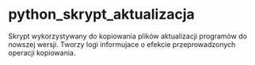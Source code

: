 # python_skrypt_aktualizacja

Skrypt wykorzystywany do kopiowania plików aktualizacji programów do nowszej wersji. Tworzy logi informujace o efekcie przeprowadzonych operacji kopiowania.
